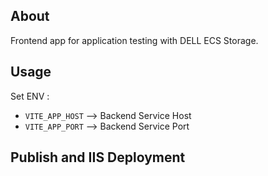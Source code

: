 ## About
Frontend app for application testing with DELL ECS Storage.


## Usage
Set ENV :
- `VITE_APP_HOST` --> Backend Service Host
- `VITE_APP_PORT` --> Backend Service Port


## Publish and IIS Deployment

